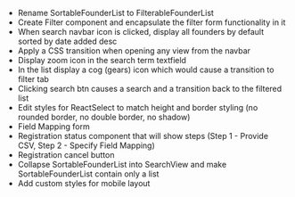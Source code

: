 - Rename SortableFounderList to FilterableFounderList
- Create Filter component and encapsulate the filter form functionality in it
- When search navbar icon is clicked, display all founders by default sorted by date added desc
- Apply a CSS transition when opening any view from the navbar
- Display zoom icon in the search term textfield
- In the list display a cog (gears) icon which would cause a transition to filter tab
- Clicking search btn causes a search and a transition back to the filtered list
- Edit styles for ReactSelect to match height and border styling (no rounded border, no double border, no shadow)
- Field Mapping form
- Registration status component that will show steps (Step 1 - Provide CSV, Step 2 - Specify Field Mapping)
- Registration cancel button
- Collapse SortableFounderList into SearchView and make SortableFounderList contain only a list
- Add custom styles for mobile layout
